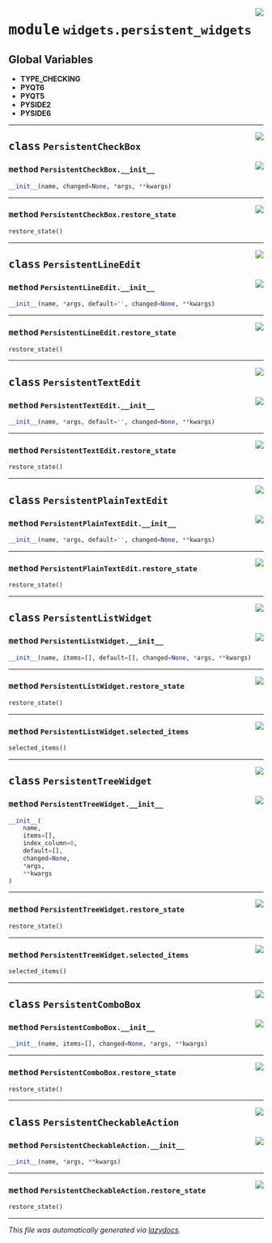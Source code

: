 <!-- markdownlint-disable -->

<a href="..\..\qtstrap\widgets\persistent_widgets.py#L0"><img align="right" style="float:right;" src="https://img.shields.io/badge/-source-cccccc?style=flat-square"></a>

# <kbd>module</kbd> `widgets.persistent_widgets`




**Global Variables**
---------------
- **TYPE_CHECKING**
- **PYQT6**
- **PYQT5**
- **PYSIDE2**
- **PYSIDE6**


---

<a href="..\..\qtstrap\widgets\persistent_widgets.py#L4"><img align="right" style="float:right;" src="https://img.shields.io/badge/-source-cccccc?style=flat-square"></a>

## <kbd>class</kbd> `PersistentCheckBox`




<a href="..\..\qtstrap\widgets\persistent_widgets.py#L5"><img align="right" style="float:right;" src="https://img.shields.io/badge/-source-cccccc?style=flat-square"></a>

### <kbd>method</kbd> `PersistentCheckBox.__init__`

```python
__init__(name, changed=None, *args, **kwargs)
```








---

<a href="..\..\qtstrap\widgets\persistent_widgets.py#L15"><img align="right" style="float:right;" src="https://img.shields.io/badge/-source-cccccc?style=flat-square"></a>

### <kbd>method</kbd> `PersistentCheckBox.restore_state`

```python
restore_state()
```






---

<a href="..\..\qtstrap\widgets\persistent_widgets.py#L26"><img align="right" style="float:right;" src="https://img.shields.io/badge/-source-cccccc?style=flat-square"></a>

## <kbd>class</kbd> `PersistentLineEdit`




<a href="..\..\qtstrap\widgets\persistent_widgets.py#L27"><img align="right" style="float:right;" src="https://img.shields.io/badge/-source-cccccc?style=flat-square"></a>

### <kbd>method</kbd> `PersistentLineEdit.__init__`

```python
__init__(name, *args, default='', changed=None, **kwargs)
```








---

<a href="..\..\qtstrap\widgets\persistent_widgets.py#L38"><img align="right" style="float:right;" src="https://img.shields.io/badge/-source-cccccc?style=flat-square"></a>

### <kbd>method</kbd> `PersistentLineEdit.restore_state`

```python
restore_state()
```






---

<a href="..\..\qtstrap\widgets\persistent_widgets.py#L42"><img align="right" style="float:right;" src="https://img.shields.io/badge/-source-cccccc?style=flat-square"></a>

## <kbd>class</kbd> `PersistentTextEdit`




<a href="..\..\qtstrap\widgets\persistent_widgets.py#L43"><img align="right" style="float:right;" src="https://img.shields.io/badge/-source-cccccc?style=flat-square"></a>

### <kbd>method</kbd> `PersistentTextEdit.__init__`

```python
__init__(name, *args, default='', changed=None, **kwargs)
```








---

<a href="..\..\qtstrap\widgets\persistent_widgets.py#L54"><img align="right" style="float:right;" src="https://img.shields.io/badge/-source-cccccc?style=flat-square"></a>

### <kbd>method</kbd> `PersistentTextEdit.restore_state`

```python
restore_state()
```






---

<a href="..\..\qtstrap\widgets\persistent_widgets.py#L58"><img align="right" style="float:right;" src="https://img.shields.io/badge/-source-cccccc?style=flat-square"></a>

## <kbd>class</kbd> `PersistentPlainTextEdit`




<a href="..\..\qtstrap\widgets\persistent_widgets.py#L59"><img align="right" style="float:right;" src="https://img.shields.io/badge/-source-cccccc?style=flat-square"></a>

### <kbd>method</kbd> `PersistentPlainTextEdit.__init__`

```python
__init__(name, *args, default='', changed=None, **kwargs)
```








---

<a href="..\..\qtstrap\widgets\persistent_widgets.py#L70"><img align="right" style="float:right;" src="https://img.shields.io/badge/-source-cccccc?style=flat-square"></a>

### <kbd>method</kbd> `PersistentPlainTextEdit.restore_state`

```python
restore_state()
```






---

<a href="..\..\qtstrap\widgets\persistent_widgets.py#L74"><img align="right" style="float:right;" src="https://img.shields.io/badge/-source-cccccc?style=flat-square"></a>

## <kbd>class</kbd> `PersistentListWidget`




<a href="..\..\qtstrap\widgets\persistent_widgets.py#L75"><img align="right" style="float:right;" src="https://img.shields.io/badge/-source-cccccc?style=flat-square"></a>

### <kbd>method</kbd> `PersistentListWidget.__init__`

```python
__init__(name, items=[], default=[], changed=None, *args, **kwargs)
```








---

<a href="..\..\qtstrap\widgets\persistent_widgets.py#L92"><img align="right" style="float:right;" src="https://img.shields.io/badge/-source-cccccc?style=flat-square"></a>

### <kbd>method</kbd> `PersistentListWidget.restore_state`

```python
restore_state()
```





---

<a href="..\..\qtstrap\widgets\persistent_widgets.py#L89"><img align="right" style="float:right;" src="https://img.shields.io/badge/-source-cccccc?style=flat-square"></a>

### <kbd>method</kbd> `PersistentListWidget.selected_items`

```python
selected_items()
```






---

<a href="..\..\qtstrap\widgets\persistent_widgets.py#L100"><img align="right" style="float:right;" src="https://img.shields.io/badge/-source-cccccc?style=flat-square"></a>

## <kbd>class</kbd> `PersistentTreeWidget`




<a href="..\..\qtstrap\widgets\persistent_widgets.py#L101"><img align="right" style="float:right;" src="https://img.shields.io/badge/-source-cccccc?style=flat-square"></a>

### <kbd>method</kbd> `PersistentTreeWidget.__init__`

```python
__init__(
    name,
    items=[],
    index_column=0,
    default=[],
    changed=None,
    *args,
    **kwargs
)
```








---

<a href="..\..\qtstrap\widgets\persistent_widgets.py#L119"><img align="right" style="float:right;" src="https://img.shields.io/badge/-source-cccccc?style=flat-square"></a>

### <kbd>method</kbd> `PersistentTreeWidget.restore_state`

```python
restore_state()
```





---

<a href="..\..\qtstrap\widgets\persistent_widgets.py#L116"><img align="right" style="float:right;" src="https://img.shields.io/badge/-source-cccccc?style=flat-square"></a>

### <kbd>method</kbd> `PersistentTreeWidget.selected_items`

```python
selected_items()
```






---

<a href="..\..\qtstrap\widgets\persistent_widgets.py#L127"><img align="right" style="float:right;" src="https://img.shields.io/badge/-source-cccccc?style=flat-square"></a>

## <kbd>class</kbd> `PersistentComboBox`




<a href="..\..\qtstrap\widgets\persistent_widgets.py#L128"><img align="right" style="float:right;" src="https://img.shields.io/badge/-source-cccccc?style=flat-square"></a>

### <kbd>method</kbd> `PersistentComboBox.__init__`

```python
__init__(name, items=[], changed=None, *args, **kwargs)
```








---

<a href="..\..\qtstrap\widgets\persistent_widgets.py#L141"><img align="right" style="float:right;" src="https://img.shields.io/badge/-source-cccccc?style=flat-square"></a>

### <kbd>method</kbd> `PersistentComboBox.restore_state`

```python
restore_state()
```






---

<a href="..\..\qtstrap\widgets\persistent_widgets.py#L147"><img align="right" style="float:right;" src="https://img.shields.io/badge/-source-cccccc?style=flat-square"></a>

## <kbd>class</kbd> `PersistentCheckableAction`




<a href="..\..\qtstrap\widgets\persistent_widgets.py#L148"><img align="right" style="float:right;" src="https://img.shields.io/badge/-source-cccccc?style=flat-square"></a>

### <kbd>method</kbd> `PersistentCheckableAction.__init__`

```python
__init__(name, *args, **kwargs)
```








---

<a href="..\..\qtstrap\widgets\persistent_widgets.py#L156"><img align="right" style="float:right;" src="https://img.shields.io/badge/-source-cccccc?style=flat-square"></a>

### <kbd>method</kbd> `PersistentCheckableAction.restore_state`

```python
restore_state()
```








---

_This file was automatically generated via [lazydocs](https://github.com/ml-tooling/lazydocs)._
